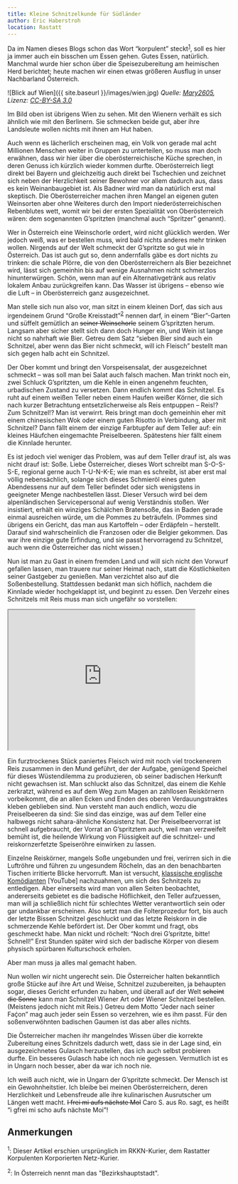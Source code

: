 ```yaml
---
title: Kleine Schnitzelkunde für Südländer
author: Eric Haberstroh
location: Rastatt
---
```

Da im Namen dieses Blogs schon das Wort “korpulent” steckt<sup>[1](#footnote1)</sup>, soll es hier ja immer auch ein bisschen um Essen gehen. Gutes Essen, natürlich. Manchmal wurde hier schon über die Speisezubereitung am heimischen Herd berichtet; heute machen wir einen etwas größeren Ausflug in unser Nachbarland Österreich.

![Blick auf Wien]({{ site.baseurl }}/images/wien.jpg)
*Quelle: [Mary2605](https://commons.wikimedia.org/wiki/File:Wien_Stephansdom.JPG), Lizenz: [CC-BY-SA 3.0](https://creativecommons.org/licenses/by-sa/3.0/deed.en)*

Im Bild oben ist übrigens Wien zu sehen. Mit den Wienern verhält es sich ähnlich wie mit den Berlinern. Sie schmecken beide gut, aber ihre Landsleute wollen nichts mit ihnen am Hut haben.

Auch wenn es lächerlich erscheinen mag, ein Volk von gerade mal acht Millionen Menschen weiter in Gruppen zu unterteilen, so muss man doch erwähnen, dass wir hier über die oberösterreichische Küche sprechen, in deren Genuss ich kürzlich wieder kommen durfte. Oberösterreich liegt direkt bei Bayern und gleichzeitig auch direkt bei Tschechien und zeichnet sich neben der Herzlichkeit seiner Bewohner vor allem dadurch aus, dass es kein Weinanbaugebiet ist. Als Badner wird man da natürlich erst mal skeptisch. Die Oberösterreicher machen ihren Mangel an eigenen guten Weinsorten aber ohne Weiteres durch den Import niederösterreichischen Rebenblutes wett, womit wir bei der ersten Spezialität von Oberösterreich wären: dem sogenannten G’spritzten (manchmal auch “Spritzer” genannt).

Wer in Österreich eine Weinschorle ordert, wird nicht glücklich werden. Wer jedoch weiß, was er bestellen muss, wird bald nichts anderes mehr trinken wollen. Nirgends auf der Welt schmeckt der G’spritzte so gut wie in Österreich. Das ist auch gut so, denn andernfalls gäbe es dort nichts zu trinken: die schale Plörre, die von den Oberösterreichern als Bier bezeichnet wird, lässt sich gemeinhin bis auf wenige Ausnahmen nicht schmerzlos hinunterwürgen. Schön, wenn man auf ein Alternativgetränk aus relativ lokalem Anbau zurückgreifen kann. Das Wasser ist übrigens – ebenso wie die Luft – in Oberösterreich ganz ausgezeichnet.

Man stelle sich nun also vor, man sitzt in einem kleinen Dorf, das sich aus irgendeinem Grund “Große Kreisstadt”<sup>[2](#footnote2)</sup> nennen darf, in einem “Bier”-Garten und süffelt gemütlich an <del>seiner Weinschorle</del> seinem G’spritzten herum. Langsam aber sicher stellt sich dann doch Hunger ein, und Wein ist lange nicht so nahrhaft wie Bier. Getreu dem Satz “sieben Bier sind auch ein Schnitzel, aber wenn das Bier nicht schmeckt, will ich Fleisch” bestellt man sich gegen halb acht ein Schnitzel.

Der Ober kommt und bringt den Vorspeisensalat, der ausgezeichnet schmeckt – was soll man bei Salat auch falsch machen. Man trinkt noch ein, zwei Schluck G’spritzten, um die Kehle in einen angenehm feuchten, urbadischen Zustand zu versetzen. Dann endlich kommt das Schnitzel. Es ruht auf einem weißen Teller neben einem Haufen weißer Körner, die sich nach kurzer Betrachtung entsetzlicherweise als Reis entpuppen – Reis!? Zum Schnitzel!? Man ist verwirrt. Reis bringt man doch gemeinhin eher mit einem chinesischen Wok oder einem guten Risotto in Verbindung, aber mit Schnitzel? Dann fällt einem der einzige Farbtupfer auf dem Teller auf: ein kleines Häufchen eingemachte Preiselbeeren. Spätestens hier fällt einem die Kinnlade herunter.

Es ist jedoch viel weniger das Problem, was auf dem Teller drauf ist, als was nicht drauf ist: Soße. Liebe Österreicher, dieses Wort schreibt man S-O-S-S-E, regional gerne auch T-U-N-K-E; wie man es schreibt, ist aber erst mal völlig nebensächlich, solange sich dieses Schmieröl eines guten Abendessens nur auf dem Teller befindet oder sich wenigstens in geeigneter Menge nachbestellen lässt. Dieser Versuch wird bei dem alpenländischen Servicepersonal auf wenig Verständnis stoßen. Wer insistiert, erhält ein winziges Schälchen Bratensoße, das in Baden gerade einmal ausreichen würde, um die Pommes zu beträufeln. (Pommes sind übrigens ein Gericht, das man aus Kartoffeln – oder Erdäpfeln – herstellt. Darauf sind wahrscheinlich die Franzosen oder die Belgier gekommen. Das war ihre einzige gute Erfindung, und sie passt hervorragend zu Schnitzel, auch wenn die Österreicher das nicht wissen.)

Nun ist man zu Gast in einem fremden Land und will sich nicht den Vorwurf gefallen lassen, man trauere nur seiner Heimat nach, statt die Köstlichkeiten seiner Gastgeber zu genießen. Man verzichtet also auf die Soßenbestellung. Stattdessen bedankt man sich höflich, nachdem die Kinnlade wieder hochgeklappt ist, und beginnt zu essen. Den Verzehr eines Schnitzels mit Reis muss man sich ungefähr so vorstellen:

<iframe width="420" height="315" src="https://www.youtube.com/embed/LITRpwRtv0M" allowfullscreen></iframe>

Ein furztrockenes Stück paniertes Fleisch wird mit noch viel trockenerem Reis zusammen in den Mund geführt, der der Aufgabe, genügend Speichel für dieses Wüstendilemma zu produzieren, ob seiner badischen Herkunft nicht gewachsen ist. Man schluckt also das Schnitzel, das einem die Kehle zerkratzt, während es auf dem Weg zum Magen an zahllosen Reiskörnern vorbeikommt, die an allen Ecken und Enden des oberen Verdauungstraktes kleben geblieben sind. Nun versteht man auch endlich, wozu die Preiselbeeren da sind: Sie sind das einzige, was auf dem Teller eine halbwegs nicht sahara-ähnliche Konsistenz hat. Der Preiselbeervorrat ist schnell aufgebraucht, der Vorrat an G’spritztem auch, weil man verzweifelt bemüht ist, die heilende Wirkung von Flüssigkeit auf die schnitzel- und reiskornzerfetzte Speiseröhre einwirken zu lassen.

Einzelne Reiskörner, mangels Soße ungebunden und frei, verirren sich in die Luftröhre und führen zu ungesundem Röcheln, das an den benachbarten Tischen irritierte Blicke hervorruft. Man ist versucht, [klassische englische Komödianten](https://www.youtube.com/watch?v=C6QqSxmpRMM) [YouTube] nachzuahmen, um sich des Schnitzels zu entledigen. Aber einerseits wird man von allen Seiten beobachtet, andererseits gebietet es die badische Höflichkeit, den Teller aufzuessen, man will ja schließlich nicht für schlechtes Wetter verantwortlich sein oder gar undankbar erscheinen. Also setzt man die Folterprozedur fort, bis auch der letzte Bissen Schnitzel geschluckt und das letzte Reiskorn in die schmerzende Kehle befördert ist. Der Ober kommt und fragt, obs geschmeckt habe. Man nickt und röchelt: “Noch drei G’spritzte, bitte! Schnell!” Erst Stunden später wird sich der badische Körper von diesem physisch spürbaren Kulturschock erholen.

Aber man muss ja alles mal gemacht haben.

Nun wollen wir nicht ungerecht sein. Die Österreicher halten bekanntlich große Stücke auf ihre Art und Weise, Schnitzel zuzubereiten, ja behaupten sogar, dieses Gericht erfunden zu haben, und überall auf der Welt <del>scheint die Sonne</del> kann man Schnitzel Wiener Art oder Wiener Schnitzel bestellen. (Meistens jedoch nicht mit Reis.) Getreu dem Motto “Jeder nach seiner Faḉon” mag auch jeder sein Essen so verzehren, wie es ihm passt. Für den soßenverwöhnten badischen Gaumen ist das aber alles nichts.

Die Österreicher machen ihr mangelndes Wissen über die korrekte Zubereitung eines Schnitzels dadurch wett, dass sie in der Lage sind, ein ausgezeichnetes Gulasch herzustellen, das ich auch selbst probieren durfte. Ein besseres Gulasch habe ich noch nie gegessen. Vermutlich ist es in Ungarn noch besser, aber da war ich noch nie.

Ich weiß auch nicht, wie in Ungarn der G’spritzte schmeckt. Der Mensch ist ein Gewohnheitstier. Ich bleibe bei meinen Oberösterreichern, deren Herzlichkeit und Lebensfreude alle ihre kulinarischen Ausrutscher um Längen wett macht. <del>I frei mi aufs nächste Mol</del> Caro S. aus Ro. sagt, es heißt “i gfrei mi scho aufs nächste Moi”!

Anmerkungen
-----------
<a id="footnote1"></a> <sup>1</sup>: Dieser Artikel erschien ursprünglich im RKKN-Kurier, dem Rastatter Korpulenten Korporierten Netz-Kurier.

<a id="footnote2"></a> <sup>2</sup>: In Österreich nennt man das "Bezirkshauptstadt".